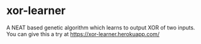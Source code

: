 # xor-learner
A NEAT based genetic algorithm which learns to output XOR of two inputs. You can give this a try at https://xor-learner.herokuapp.com/
